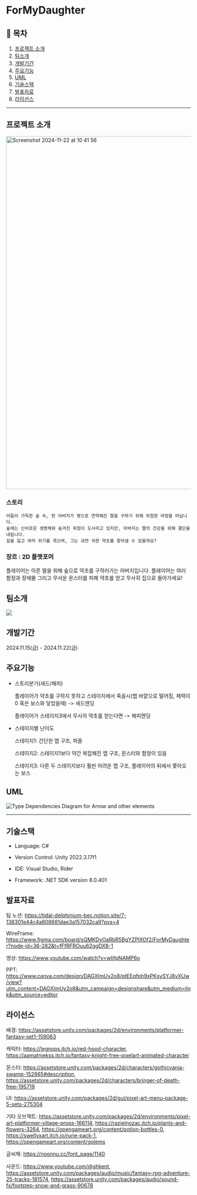 # ForMyDaughter

## 📖 목차
1. [프로젝트 소개](#프로젝트-소개)
2. [팀소개](#팀소개)
3. [개발기간](#개발기간)
4. [주요기능](#주요기능)
5. [UML](#uml)
6. [기술스택](#기술스택)
7. [발표자료](#발표자료)
8. [라이선스](#라이선스)

---  
## 프로젝트 소개

<img width="960" alt="Screenshot 2024-11-22 at 10 41 56" src="https://github.com/user-attachments/assets/a2892e92-f3d5-4ad5-91ec-15cf5ded6707">

### 스토리

```
어둠이 가득한 숲 속, 한 아버지가 병으로 연약해진 딸을 구하기 위해 위험한 여정을 떠납니다.
숲에는 신비로운 생명체와 숨겨진 위험이 도사리고 있지만, 아버지는 딸의 건강을 위해 결단을 내립니다.
길을 잃고 여러 위기를 겪으며, 그는 과연 귀한 약초를 찾아낼 수 있을까요?
```

### 장르 : 2D 플랫포머

플레이어는 아픈 딸을 위해 숲으로 약초를 구하러가는 아버지입니다. 플레이어는 여러 함정과 장애물 그리고 무서운 몬스터를 피해 약초를 얻고 무사히 집으로 돌아가세요!

## 팀소개
<a href="https://github.com/new-Tower-of-Babel/ForMyDaughter/graphs/contributors">
  <img src="https://contrib.rocks/image?repo=new-Tower-of-Babel/ForMyDaughter&refresh=true">
</a>

## 개발기간
2024.11.15(금) - 2024.11.22(금)

## 주요기능

- 스토리분기(새드/해피)


  플레이어가 약초를 구하지 못하고 스테이지에서 죽을시(맵 바깥으로 떨어짐, 체력이 0 혹은 보스와 닿았을때) -> 새드엔딩

  플레이어가 스테이지3에서 무사히 약초를 얻는다면 -> 해피엔딩

- 스테이지별 난이도


  스테이지1: 간단한 맵 구조, 퍼즐


  스테이지2: 스테이지1보다 약간 복잡해진 맵 구조, 몬스터와 함정이 있음


  스테이지3: 다른 두 스테이지보다 훨씬 어려운 맵 구조, 플레이어의 뒤에서 쫓아오는 보스


## UML

![Type Dependencies Diagram for Arrow and other elements](https://github.com/user-attachments/assets/cdf3db9a-defc-4bf0-9aaf-a4dfb2de55fb)


---
## 기술스택

- Language: C#


- Version Control: Unity 2022.3.17f1


- IDE: Visual Studio, Rider


- Framework: .NET SDK version 8.0.401

## 발표자료

팀 노션: <https://tidal-delphinium-bec.notion.site/7-138301e44c4a808681dae3a157032ca9?pvs=4>


WireFrame: <https://www.figma.com/board/sQMKDyOaRbR5BgYZPlXOf2/ForMyDaughter?node-id=36-282&t=fFfRFROuu62ggDX8-1>


영상: <https://www.youtube.com/watch?v=wIifpNAMP6o>


PPT: <https://www.canva.com/design/DAGXImUy2o8/ptEEqfph9xPKsySYJ8vXUw/view?utm_content=DAGXImUy2o8&utm_campaign=designshare&utm_medium=link&utm_source=editor>


## 라이선스


배경: <https://assetstore.unity.com/packages/2d/environments/platformer-fantasy-set1-159063>


캐릭터: <https://legnops.itch.io/red-hood-character>, <https://aamatniekss.itch.io/fantasy-knight-free-pixelart-animated-character>


몬스터: <https://assetstore.unity.com/packages/2d/characters/gothicvania-swamp-152865#description>, <https://assetstore.unity.com/packages/2d/characters/bringer-of-death-free-195719>


UI: <https://assetstore.unity.com/packages/2d/gui/pixel-art-menu-package-5-sets-275304>


기타 오브젝트: <https://assetstore.unity.com/packages/2d/environments/pixel-art-platformer-village-props-166114>, <https://razielnozac.itch.io/plants-and-flowers-3264>, <https://opengameart.org/content/potion-bottles-0>, <https://swellyxart.itch.io/rune-pack-1>, <https://opengameart.org/content/golems>


글씨체: <https://noonnu.cc/font_page/1140>


사운드: <https://www.youtube.com/@shkent>, <https://assetstore.unity.com/packages/audio/music/fantasy-rpg-adventure-25-tracks-181574>, <https://assetstore.unity.com/packages/audio/sound-fx/footstep-snow-and-grass-90678>
